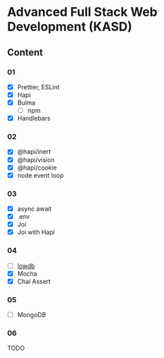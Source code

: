 # Advanced Full Stack Web Development (KASD)

## Content

### 01

- [x] Prettier, ESLint
- [x] Hapi
- [x] Bulma
    - [ ] npm
- [x] Handlebars

### 02

- [x] @hapi/inert
- [x] @hapi/vision
- [x] @hapi/cookie
- [x] node event loop

### 03

- [x] async await
- [x] .env
- [x] Joi
- [x] Joi with Hapi

### 04

- [ ] [lowdb](https://github.com/typicode/lowdb)
- [x] Mocha
- [x] Chai Assert

### 05

- [ ] MongoDB

### 06

TODO


